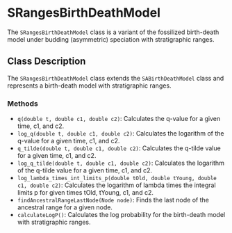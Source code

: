 # SRangesBirthDeathModel

The `SRangesBirthDeathModel` class is a variant of the fossilized birth-death model under budding (asymmetric) speciation with stratigraphic ranges.

## Class Description

The `SRangesBirthDeathModel` class extends the `SABirthDeathModel` class and represents a birth-death model with stratigraphic ranges.

### Methods

- `q(double t, double c1, double c2)`: Calculates the q-value for a given time, c1, and c2.
- `log_q(double t, double c1, double c2)`: Calculates the logarithm of the q-value for a given time, c1, and c2.
- `q_tilde(double t, double c1, double c2)`: Calculates the q-tilde value for a given time, c1, and c2.
- `log_q_tilde(double t, double c1, double c2)`: Calculates the logarithm of the q-tilde value for a given time, c1, and c2.
- `log_lambda_times_int_limits_p(double tOld, double tYoung, double c1, double c2)`: Calculates the logarithm of lambda times the integral limits p for given times tOld, tYoung, c1, and c2.
- `findAncestralRangeLastNode(Node node)`: Finds the last node of the ancestral range for a given node.
- `calculateLogP()`: Calculates the log probability for the birth-death model with stratigraphic ranges.